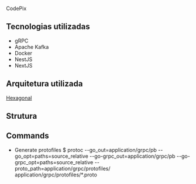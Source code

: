 CodePix

## Tecnologias utilizadas
- gRPC
- Apache Kafka
- Docker
- NestJS
- NextJS


## Arquitetura utilizada

[Hexagonal](https://www.google.com/url?sa=i&url=https%3A%2F%2Ffernandofranzini.wordpress.com%2F2019%2F04%2F09%2Farquitetura-hexagonal%2F&psig=AOvVaw2_JLB5RYyDPmNehob0pNhw&ust=1649603393078000&source=images&cd=vfe&ved=0CAoQjRxqFwoTCKiX8tOhh_cCFQAAAAAdAAAAABAY)

## Strutura


## Commands 

- Generate protofiles
$ protoc --go_out=application/grpc/pb --go_opt=paths=source_relative --go-grpc_out=application/grpc/pb --go-grpc_opt=paths=source_relative --proto_path=application/grpc/protofiles/ application/grpc/protofiles/*.proto